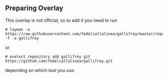 
Preparing Overlay
-----------------

This overlay is not official, so to add it you need to run

    # layman -o  https://raw.githubusercontent.com/fedeliallalinea/gallifrey/master/repositories.xml -f -a gallifrey

or

    # eselect repository add gallifrey git https://github.com/fedeliallalinea/gallifrey.git

depending on which tool you use.
